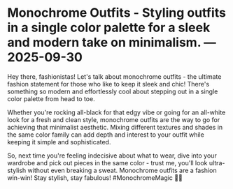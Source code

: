 # Monochrome Outfits - Styling outfits in a single color palette for a sleek and modern take on minimalism. — 2025-09-30

Hey there, fashionistas! Let's talk about monochrome outfits - the ultimate fashion statement for those who like to keep it sleek and chic! There's something so modern and effortlessly cool about stepping out in a single color palette from head to toe.

Whether you're rocking all-black for that edgy vibe or going for an all-white look for a fresh and clean style, monochrome outfits are the way to go for achieving that minimalist aesthetic. Mixing different textures and shades in the same color family can add depth and interest to your outfit while keeping it simple and sophisticated.

So, next time you're feeling indecisive about what to wear, dive into your wardrobe and pick out pieces in the same color - trust me, you'll look ultra-stylish without even breaking a sweat. Monochrome outfits are a fashion win-win! Stay stylish, stay fabulous! #MonochromeMagic 🖤✨